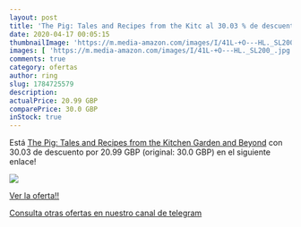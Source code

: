 ```yaml
---
layout: post
title: 'The Pig: Tales and Recipes from the Kitc al 30.03 % de descuento'
date: 2020-04-17 00:05:15
thumbnailImage: 'https://m.media-amazon.com/images/I/41L-+O---HL._SL200_.jpg'
images: [ 'https://m.media-amazon.com/images/I/41L-+O---HL._SL200_.jpg' ]
comments: true
category: ofertas
author: ring
slug: 1784725579
description:
actualPrice: 20.99 GBP
comparePrice: 30.0 GBP
inStock: true
---
```


Está [The Pig: Tales and Recipes from the Kitchen Garden and Beyond](https://www.amazon.com/dp/1784725579/?tag=redken08-20) con 30.03 de descuento por 20.99 GBP (original: 30.0 GBP) en el siguiente enlace!

[![](https://m.media-amazon.com/images/I/41L-+O---HL._SL200_.jpg)](https://www.amazon.com/dp/1784725579/?tag=redken08-20)

[Ver la oferta!!](https://www.amazon.com/dp/1784725579/?tag=redken08-20)

[Consulta otras ofertas en nuestro canal de telegram](https://t.me/s/ofertas25)
